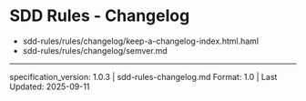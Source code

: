 # SDD Rules - Changelog

- sdd-rules/rules/changelog/keep-a-changelog-index.html.haml
- sdd-rules/rules/changelog/semver.md

---

specification_version: 1.0.3 | sdd-rules-changelog.md Format: 1.0 | Last Updated: 2025-09-11
